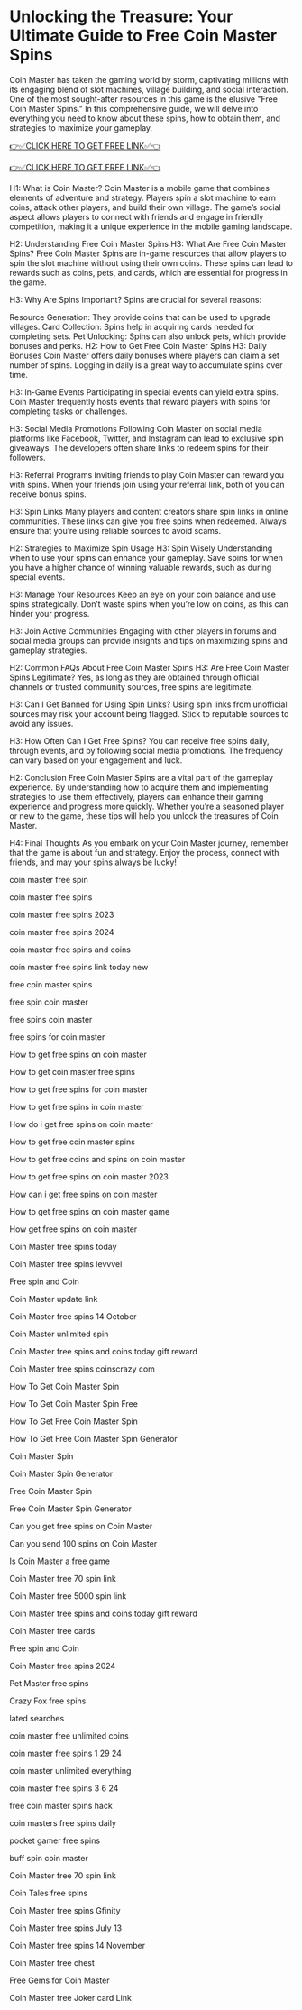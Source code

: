 # Unlocking the Treasure: Your Ultimate Guide to Free Coin Master Spins

Coin Master has taken the gaming world by storm, captivating millions with its engaging blend of slot machines, village building, and social interaction. One of the most sought-after resources in this game is the elusive "Free Coin Master Spins." In this comprehensive guide, we will delve into everything you need to know about these spins, how to obtain them, and strategies to maximize your gameplay.

[👉✅CLICK HERE TO GET FREE LINK✅👈](https://freesingup.online/CoinMasterSpin/)

[👉✅CLICK HERE TO GET FREE LINK✅👈](https://freesingup.online/CoinMasterSpin/)

H1: What is Coin Master?
Coin Master is a mobile game that combines elements of adventure and strategy. Players spin a slot machine to earn coins, attack other players, and build their own village. The game’s social aspect allows players to connect with friends and engage in friendly competition, making it a unique experience in the mobile gaming landscape.

H2: Understanding Free Coin Master Spins
H3: What Are Free Coin Master Spins?
Free Coin Master Spins are in-game resources that allow players to spin the slot machine without using their own coins. These spins can lead to rewards such as coins, pets, and cards, which are essential for progress in the game.

H3: Why Are Spins Important?
Spins are crucial for several reasons:

Resource Generation: They provide coins that can be used to upgrade villages.
Card Collection: Spins help in acquiring cards needed for completing sets.
Pet Unlocking: Spins can also unlock pets, which provide bonuses and perks.
H2: How to Get Free Coin Master Spins
H3: Daily Bonuses
Coin Master offers daily bonuses where players can claim a set number of spins. Logging in daily is a great way to accumulate spins over time.

H3: In-Game Events
Participating in special events can yield extra spins. Coin Master frequently hosts events that reward players with spins for completing tasks or challenges.

H3: Social Media Promotions
Following Coin Master on social media platforms like Facebook, Twitter, and Instagram can lead to exclusive spin giveaways. The developers often share links to redeem spins for their followers.

H3: Referral Programs
Inviting friends to play Coin Master can reward you with spins. When your friends join using your referral link, both of you can receive bonus spins.

H3: Spin Links
Many players and content creators share spin links in online communities. These links can give you free spins when redeemed. Always ensure that you’re using reliable sources to avoid scams.

H2: Strategies to Maximize Spin Usage
H3: Spin Wisely
Understanding when to use your spins can enhance your gameplay. Save spins for when you have a higher chance of winning valuable rewards, such as during special events.

H3: Manage Your Resources
Keep an eye on your coin balance and use spins strategically. Don’t waste spins when you’re low on coins, as this can hinder your progress.

H3: Join Active Communities
Engaging with other players in forums and social media groups can provide insights and tips on maximizing spins and gameplay strategies.

H2: Common FAQs About Free Coin Master Spins
H3: Are Free Coin Master Spins Legitimate?
Yes, as long as they are obtained through official channels or trusted community sources, free spins are legitimate.

H3: Can I Get Banned for Using Spin Links?
Using spin links from unofficial sources may risk your account being flagged. Stick to reputable sources to avoid any issues.

H3: How Often Can I Get Free Spins?
You can receive free spins daily, through events, and by following social media promotions. The frequency can vary based on your engagement and luck.

H2: Conclusion
Free Coin Master Spins are a vital part of the gameplay experience. By understanding how to acquire them and implementing strategies to use them effectively, players can enhance their gaming experience and progress more quickly. Whether you’re a seasoned player or new to the game, these tips will help you unlock the treasures of Coin Master.

H4: Final Thoughts
As you embark on your Coin Master journey, remember that the game is about fun and strategy. Enjoy the process, connect with friends, and may your spins always be lucky!

coin master free spin

coin master free spins

coin master free spins 2023

coin master free spins 2024

coin master free spins and coins

coin master free spins link today new

free coin master spins

free spin coin master

free spins coin master

free spins for coin master

How to get free spins on coin master

How to get coin master free spins

How to get free spins for coin master

How to get free spins in coin master

How do i get free spins on coin master

How to get free coin master spins

How to get free coins and spins on coin master

How to get free spins on coin master 2023

How can i get free spins on coin master

How to get free spins on coin master game

How get free spins on coin master

Coin Master free spins today

Coin Master free spins levvvel

Free spin and Coin

Coin Master update link

Coin Master free spins 14 October

Coin Master unlimited spin

Coin Master free spins and coins today gift reward

Coin Master free spins coinscrazy com

How To Get Coin Master Spin

How To Get Coin Master Spin Free

How To Get Free Coin Master Spin

How To Get Free Coin Master Spin Generator

Coin Master Spin

Coin Master Spin Generator

Free Coin Master Spin

Free Coin Master Spin Generator

Can you get free spins on Coin Master

Can you send 100 spins on Coin Master

Is Coin Master a free game

Coin Master free 70 spin link

Coin Master free 5000 spin link

Coin Master free spins and coins today gift reward

Coin Master free cards

Free spin and Coin

Coin Master free spins 2024

Pet Master free spins

Crazy Fox free spins

lated searches

coin master free unlimited coins

coin master free spins 1 29 24

coin master unlimited everything

coin master free spins 3 6 24

free coin master spins hack

coin masters free spins daily

pocket gamer free spins

buff spin coin master

Coin Master free 70 spin link

Coin Tales free spins

Coin Master free spins Gfinity

Coin Master free spins July 13

Coin Master free spins 14 November

Coin Master free chest

Free Gems for Coin Master

Coin Master free Joker card Link
